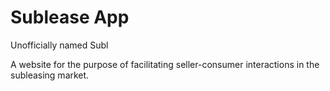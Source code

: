 # Sublease App

Unofficially named Subl

A website for the purpose of facilitating seller-consumer interactions in the subleasing market.
